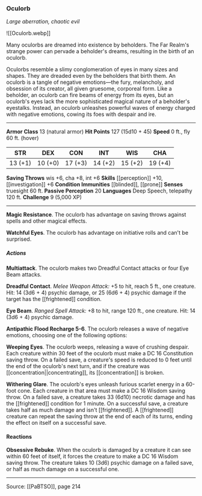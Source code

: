 ### Oculorb
_Large aberration, chaotic evil_

![[Oculorb.webp]]

Many oculorbs are dreamed into existence by beholders. The Far Realm's strange power can pervade a beholder's dreams, resulting in the birth of an oculorb.

Oculorbs resemble a slimy conglomeration of eyes in many sizes and shapes. They are dreaded even by the beholders that birth them. An oculorb is a tangle of negative emotions—the fury, melancholy, and obsession of its creator, all given gruesome, corporeal form. Like a beholder, an oculorb can fire beams of energy from its eyes, but an oculorb's eyes lack the more sophisticated magical nature of a beholder's eyestalks. Instead, an oculorb unleashes powerful waves of energy charged with negative emotions, cowing its foes with despair and ire.




---

**Armor Class** 13 (natural armor)
**Hit Points** 127 (15d10 + 45)
**Speed** 0 ft., fly 60 ft. (hover)

| STR     | DEX     | CON     | INT     | WIS     | CHA     |
|---------|---------|---------|---------|---------|---------|
| 13 (+1) | 10 (+0) | 17 (+3) | 14 (+2) | 15 (+2) | 19 (+4) |

**Saving Throws** wis +6, cha +8, int +6
**Skills** [[perception]] +10, [[investigation]] +6
**Condition Immunities** [[blinded]], [[prone]]
**Senses** truesight 60 ft.
**Passive Perception** 20
**Languages** Deep Speech, telepathy 120 ft.
**Challenge** 9 (5,000 XP)

---

**Magic Resistance**. The oculorb has advantage on saving throws against spells and other magical effects.

**Watchful Eyes**. The oculorb has advantage on initiative rolls and can't be surprised.

##### Actions
**Multiattack**. The oculorb makes two Dreadful Contact attacks or four Eye Beam attacks.

**Dreadful Contact**. _Melee Weapon Attack:_ +5 to hit, reach 5 ft., one creature. Hit: 14 (3d6 + 4) psychic damage, or 25 (6d6 + 4) psychic damage if the target has the [[frightened]] condition.

**Eye Beam**. _Ranged Spell Attack:_ +8 to hit, range 120 ft., one creature. Hit: 14 (3d6 + 4) psychic damage.

**Antipathic Flood Recharge 5-6**. The oculorb releases a wave of negative emotions, choosing one of the following options:

**Weeping Eyes**. The oculorb weeps, releasing a wave of crushing despair. Each creature within 30 feet of the oculorb must make a DC 16 Constitution saving throw. On a failed save, a creature's speed is reduced to 0 feet until the end of the oculorb's next turn, and if the creature was [[concentration||concentrating]], its [[concentration]] is broken.

**Withering Glare**. The oculorb's eyes unleash furious scarlet energy in a 60-foot cone. Each creature in that area must make a DC 16 Wisdom saving throw. On a failed save, a creature takes 33 (6d10) necrotic damage and has the [[frightened]] condition for 1 minute. On a successful save, a creature takes half as much damage and isn't [[frightened]]. A [[frightened]] creature can repeat the saving throw at the end of each of its turns, ending the effect on itself on a successful save.

#### Reactions
**Obsessive Rebuke**. When the oculorb is damaged by a creature it can see within 60 feet of itself, it forces the creature to make a DC 16 Wisdom saving throw. The creature takes 10 (3d6) psychic damage on a failed save, or half as much damage on a successful one.


---

Source: [[PaBTSO]], page 214